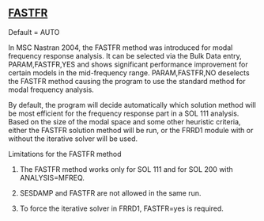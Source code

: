 ## [FASTFR](https://help.hexagonmi.com/bundle/MSC_Nastran_2022.4/page/Nastran_Combined_Book/qrg/parameters/TOC.FASTFR.xhtml)

Default = AUTO

In MSC Nastran 2004, the FASTFR method was introduced for modal frequency response analysis. It can be selected via the Bulk Data entry, PARAM,FASTFR,YES and shows significant performance improvement for certain models in the mid-frequency range. PARAM,FASTFR,NO deselects the FASTFR method causing the program to use the standard method for modal frequency analysis.

By default, the program will decide automatically which solution method will be most efficient for the frequency response part in a SOL 111 analysis. Based on the size of the modal space and some other heuristic criteria, either the FASTFR solution method will be run, or the FRRD1 module with or without the iterative solver will be used.

Limitations for the FASTFR method

1. The FASTFR method works only for SOL 111 and for SOL 200 with ANALYSIS=MFREQ.

2. SESDAMP and FASTFR are not allowed in the same run.

3. To force the iterative solver in FRRD1, FASTFR=yes is required.

